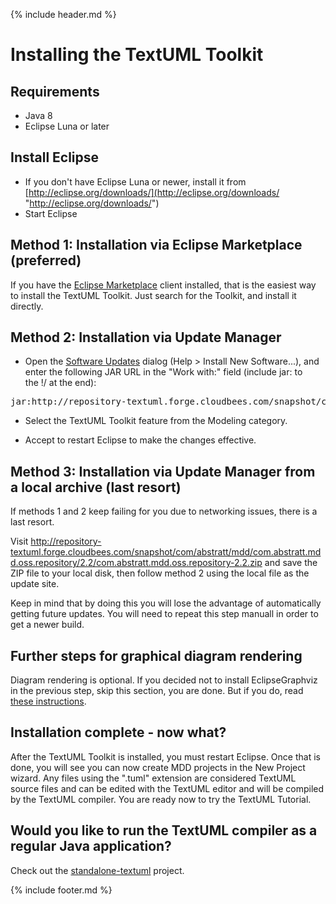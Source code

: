 ---
---
{% include header.md %}

# Installing the TextUML Toolkit

Requirements
------------

-   Java 8
-   Eclipse Luna or later

Install Eclipse
---------------

-   If you don't have Eclipse Luna or newer, install it from
    [http://eclipse.org/downloads/](http://eclipse.org/downloads/ "http://eclipse.org/downloads/")
-   Start Eclipse

Method 1: Installation via Eclipse Marketplace (preferred)
-------------------------------


If you have the [Eclipse
Marketplace](http://marketplace.eclipse.org/marketplace-client-intro "http://marketplace.eclipse.org/marketplace-client-intro")
client installed, that is the easiest way to install the TextUML
Toolkit. Just search for the Toolkit, and install it directly.

Method 2: Installation via Update Manager 
-------------------------------

-   Open the [Software
    Updates](http://help.eclipse.org/stable/topic/org.eclipse.platform.doc.user/tasks/tasks-121.htm "http://help.eclipse.org/stable/topic/org.eclipse.platform.doc.user/tasks/tasks-121.htm")
    dialog (Help \> Install New Software...), and enter the following
    JAR URL in the "Work with:" field (include jar: to the !/ at the
    end):

<pre>jar:http://repository-textuml.forge.cloudbees.com/snapshot/com/abstratt/mdd/com.abstratt.mdd.oss.repository/2.2/com.abstratt.mdd.oss.repository-2.2.zip!/</pre>

-   Select the TextUML Toolkit feature from the Modeling category.

-   Accept to restart Eclipse to make the changes effective.

Method 3: Installation via Update Manager from a local archive (last resort)
-------------------------------

If methods 1 and 2 keep failing for you due to networking issues, there is a last resort.

Visit http://repository-textuml.forge.cloudbees.com/snapshot/com/abstratt/mdd/com.abstratt.mdd.oss.repository/2.2/com.abstratt.mdd.oss.repository-2.2.zip and save the ZIP file to your local disk, then follow method 2 using the local file as the update site.

Keep in mind that by doing this you will lose the advantage of automatically getting future updates. You will need to repeat this step manuall in order to get a newer build.

Further steps for graphical diagram rendering
---------------------------------------------

Diagram rendering is optional. If you decided not to install
EclipseGraphviz in the previous step, skip this section, you are done.
But if you do, read [these
instructions](graphical.html "Configuring Graphical Rendering").

Installation complete - now what?
---------------------------------

After the TextUML Toolkit is installed, you must restart Eclipse. Once
that is done, you will see you can now create MDD projects in the New
Project wizard. Any files using the ".tuml" extension are considered
TextUML source files and can be edited with the TextUML editor and will
be compiled by the TextUML compiler. You are ready now to try the
TextUML
Tutorial.

Would you like to run the TextUML compiler as a regular Java application? 
---------------------------------

Check out the [standalone-textuml](http://github.com/abstratt/standalone-textuml) project.

{% include footer.md %}
